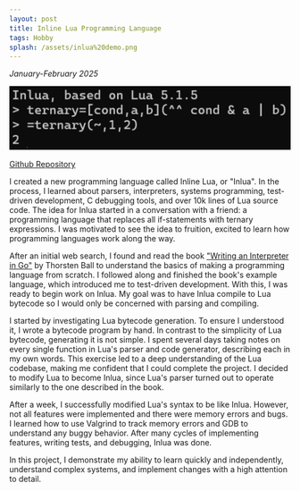 ```yaml
---
layout: post
title: Inline Lua Programming Language
tags: Hobby
splash: /assets/inlua%20demo.png
---
```


*January-February 2025*

![](/assets/inlua%20demo.png)

[Github Repository](https://github.com/shua5115/inline-lua)

I created a new programming language called Inline Lua, or "Inlua". In the process, I learned about parsers, interpreters, systems programming, test-driven development, C debugging tools, and over 10k lines of Lua source code. The idea for Inlua started in a conversation with a friend: a programming language that replaces all if-statements with ternary expressions. I was motivated to see the idea to fruition, excited to learn how programming languages work along the way.

After an initial web search, I found and read the book ["Writing an Interpreter in Go"](https://interpreterbook.com/) by Thorsten Ball to understand the basics of making a programming language from scratch. I followed along and finished the book's example language, which introduced me to test-driven development. With this, I was ready to begin work on Inlua. My goal was to have Inlua compile to Lua bytecode so I would only be concerned with parsing and compiling.

I started by investigating Lua bytecode generation. To ensure I understood it, I wrote a bytecode program by hand. In contrast to the simplicity of Lua bytecode, generating it is not simple. I spent several days taking notes on every single function in Lua's parser and code generator, describing each in my own words. This exercise led to a deep understanding of the Lua codebase, making me confident that I could complete the project. I decided to modify Lua to become Inlua, since Lua's parser turned out to operate similarly to the one described in the book.

After a week, I successfully modified Lua's syntax to be like Inlua. However, not all features were implemented and there were memory errors and bugs. I learned how to use Valgrind to track memory errors and GDB to understand any buggy behavior. After many cycles of implementing features, writing tests, and debugging, Inlua was done.

In this project, I demonstrate my ability to learn quickly and independently, understand complex systems, and implement changes with a high attention to detail.
